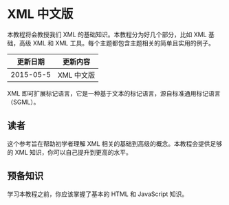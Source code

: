 #  XML 中文版

本教程将会教授我们 XML 的基础知识。本教程分为好几个部分，比如 XML 基础，高级 XML 和 XML 工具。每个主题都包含主题相关的简单且实用的例子。

|更新日期    |更新内容
|----------|--------------------
|2015-05-5|XML 中文版

XML 即可扩展标记语言，它是一种基于文本的标记语言，源自标准通用标记语言（SGML）。

## 读者

这个参考旨在帮助初学者理解 XML 相关的基础到高级的概念。本教程会提供足够的 XML 知识，你可以自己提升到更高的水平。

## 预备知识

学习本教程之前，你应该掌握了基本的 HTML 和 JavaScript 知识。